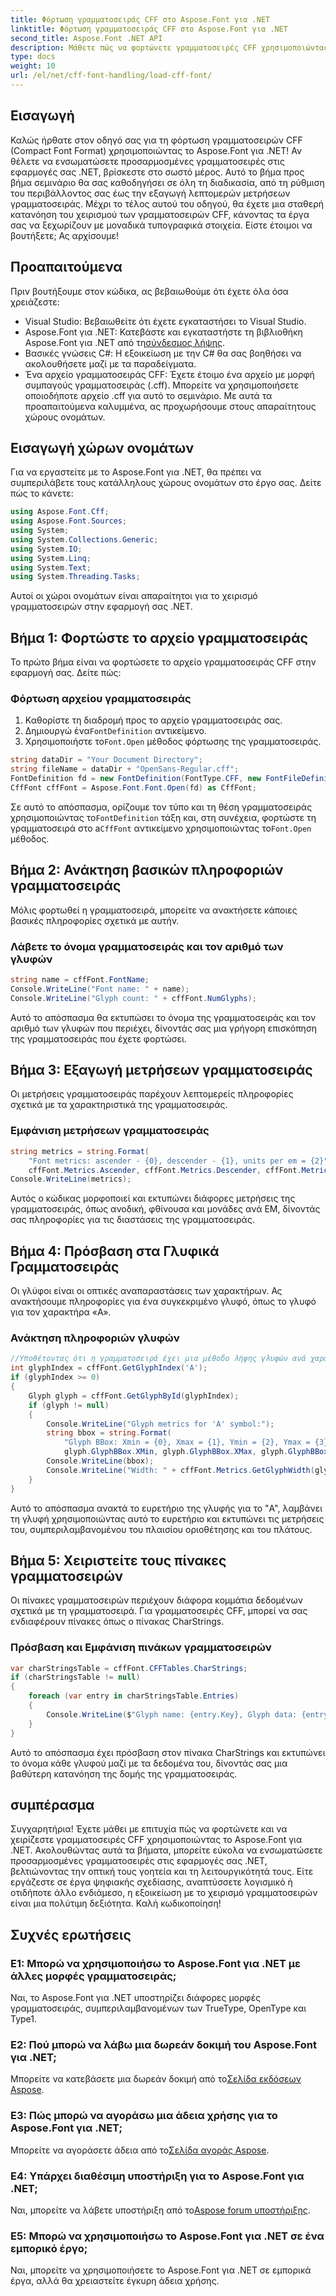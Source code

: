 ```yaml
---
title: Φόρτωση γραμματοσειράς CFF στο Aspose.Font για .NET
linktitle: Φόρτωση γραμματοσειράς CFF στο Aspose.Font για .NET
second_title: Aspose.Font .NET API
description: Μάθετε πώς να φορτώνετε γραμματοσειρές CFF χρησιμοποιώντας το Aspose.Font για .NET με αυτόν τον οδηγό. Ιδανικό για προγραμματιστές που θέλουν να βελτιώσουν τις εφαρμογές τους .NET με προσαρμοσμένες γραμματοσειρές.
type: docs
weight: 10
url: /el/net/cff-font-handling/load-cff-font/
---
```

## Εισαγωγή
Καλώς ήρθατε στον οδηγό σας για τη φόρτωση γραμματοσειρών CFF (Compact Font Format) χρησιμοποιώντας το Aspose.Font για .NET! Αν θέλετε να ενσωματώσετε προσαρμοσμένες γραμματοσειρές στις εφαρμογές σας .NET, βρίσκεστε στο σωστό μέρος. Αυτό το βήμα προς βήμα σεμινάριο θα σας καθοδηγήσει σε όλη τη διαδικασία, από τη ρύθμιση του περιβάλλοντος σας έως την εξαγωγή λεπτομερών μετρήσεων γραμματοσειράς. Μέχρι το τέλος αυτού του οδηγού, θα έχετε μια σταθερή κατανόηση του χειρισμού των γραμματοσειρών CFF, κάνοντας τα έργα σας να ξεχωρίζουν με μοναδικά τυπογραφικά στοιχεία. Είστε έτοιμοι να βουτήξετε; Ας αρχίσουμε!
## Προαπαιτούμενα
Πριν βουτήξουμε στον κώδικα, ας βεβαιωθούμε ότι έχετε όλα όσα χρειάζεστε:
- Visual Studio: Βεβαιωθείτε ότι έχετε εγκαταστήσει το Visual Studio.
- Aspose.Font για .NET: Κατεβάστε και εγκαταστήστε τη βιβλιοθήκη Aspose.Font για .NET από τη[σύνδεσμος λήψης](https://releases.aspose.com/font/net/).
- Βασικές γνώσεις C#: Η εξοικείωση με την C# θα σας βοηθήσει να ακολουθήσετε μαζί με τα παραδείγματα.
- Ένα αρχείο γραμματοσειράς CFF: Έχετε έτοιμο ένα αρχείο με μορφή συμπαγούς γραμματοσειράς (.cff). Μπορείτε να χρησιμοποιήσετε οποιοδήποτε αρχείο .cff για αυτό το σεμινάριο.
Με αυτά τα προαπαιτούμενα καλυμμένα, ας προχωρήσουμε στους απαραίτητους χώρους ονομάτων.
## Εισαγωγή χώρων ονομάτων
Για να εργαστείτε με το Aspose.Font για .NET, θα πρέπει να συμπεριλάβετε τους κατάλληλους χώρους ονομάτων στο έργο σας. Δείτε πώς το κάνετε:
```csharp
using Aspose.Font.Cff;
using Aspose.Font.Sources;
using System;
using System.Collections.Generic;
using System.IO;
using System.Linq;
using System.Text;
using System.Threading.Tasks;
```
Αυτοί οι χώροι ονομάτων είναι απαραίτητοι για το χειρισμό γραμματοσειρών στην εφαρμογή σας .NET.
## Βήμα 1: Φορτώστε το αρχείο γραμματοσειράς
Το πρώτο βήμα είναι να φορτώσετε το αρχείο γραμματοσειράς CFF στην εφαρμογή σας. Δείτε πώς:
### Φόρτωση αρχείου γραμματοσειράς
1. Καθορίστε τη διαδρομή προς το αρχείο γραμματοσειράς σας.
2.  Δημιουργώ ένα`FontDefinition` αντικείμενο.
3.  Χρησιμοποιήστε το`Font.Open` μέθοδος φόρτωσης της γραμματοσειράς.
```csharp
string dataDir = "Your Document Directory";
string fileName = dataDir + "OpenSans-Regular.cff";
FontDefinition fd = new FontDefinition(FontType.CFF, new FontFileDefinition("cff", new FileSystemStreamSource(fileName)));
CffFont cffFont = Aspose.Font.Font.Open(fd) as CffFont;
```
 Σε αυτό το απόσπασμα, ορίζουμε τον τύπο και τη θέση γραμματοσειράς χρησιμοποιώντας το`FontDefinition` τάξη και, στη συνέχεια, φορτώστε τη γραμματοσειρά στο a`CffFont` αντικείμενο χρησιμοποιώντας το`Font.Open` μέθοδος.
## Βήμα 2: Ανάκτηση βασικών πληροφοριών γραμματοσειράς
Μόλις φορτωθεί η γραμματοσειρά, μπορείτε να ανακτήσετε κάποιες βασικές πληροφορίες σχετικά με αυτήν.
### Λάβετε το όνομα γραμματοσειράς και τον αριθμό των γλυφών
```csharp
string name = cffFont.FontName;
Console.WriteLine("Font name: " + name);
Console.WriteLine("Glyph count: " + cffFont.NumGlyphs);
```
Αυτό το απόσπασμα θα εκτυπώσει το όνομα της γραμματοσειράς και τον αριθμό των γλυφών που περιέχει, δίνοντάς σας μια γρήγορη επισκόπηση της γραμματοσειράς που έχετε φορτώσει.
## Βήμα 3: Εξαγωγή μετρήσεων γραμματοσειράς
Οι μετρήσεις γραμματοσειράς παρέχουν λεπτομερείς πληροφορίες σχετικά με τα χαρακτηριστικά της γραμματοσειράς.
### Εμφάνιση μετρήσεων γραμματοσειράς
```csharp
string metrics = string.Format(
    "Font metrics: ascender - {0}, descender - {1}, units per em = {2}",
    cffFont.Metrics.Ascender, cffFont.Metrics.Descender, cffFont.Metrics.UnitsPerEM);
Console.WriteLine(metrics);
```
Αυτός ο κώδικας μορφοποιεί και εκτυπώνει διάφορες μετρήσεις της γραμματοσειράς, όπως ανοδική, φθίνουσα και μονάδες ανά EM, δίνοντάς σας πληροφορίες για τις διαστάσεις της γραμματοσειράς.
## Βήμα 4: Πρόσβαση στα Γλυφικά Γραμματοσειράς
Οι γλύφοι είναι οι οπτικές αναπαραστάσεις των χαρακτήρων. Ας ανακτήσουμε πληροφορίες για ένα συγκεκριμένο γλυφό, όπως το γλυφό για τον χαρακτήρα «A».
### Ανάκτηση πληροφοριών γλυφών
```csharp
//Υποθέτοντας ότι η γραμματοσειρά έχει μια μέθοδο λήψης γλυφών ανά χαρακτήρα ή ευρετήριο
int glyphIndex = cffFont.GetGlyphIndex('A');
if (glyphIndex >= 0)
{
    Glyph glyph = cffFont.GetGlyphById(glyphIndex);
    if (glyph != null)
    {
        Console.WriteLine("Glyph metrics for 'A' symbol:");
        string bbox = string.Format(
            "Glyph BBox: Xmin = {0}, Xmax = {1}, Ymin = {2}, Ymax = {3}",
            glyph.GlyphBBox.XMin, glyph.GlyphBBox.XMax, glyph.GlyphBBox.YMin, glyph.GlyphBBox.YMax);
        Console.WriteLine(bbox);
        Console.WriteLine("Width: " + cffFont.Metrics.GetGlyphWidth(glyphIndex));
    }
}
```
Αυτό το απόσπασμα ανακτά το ευρετήριο της γλυφής για το "A", λαμβάνει τη γλυφή χρησιμοποιώντας αυτό το ευρετήριο και εκτυπώνει τις μετρήσεις του, συμπεριλαμβανομένου του πλαισίου οριοθέτησης και του πλάτους.
## Βήμα 5: Χειριστείτε τους πίνακες γραμματοσειρών
Οι πίνακες γραμματοσειρών περιέχουν διάφορα κομμάτια δεδομένων σχετικά με τη γραμματοσειρά. Για γραμματοσειρές CFF, μπορεί να σας ενδιαφέρουν πίνακες όπως ο πίνακας CharStrings.
### Πρόσβαση και Εμφάνιση πινάκων γραμματοσειρών
```csharp
var charStringsTable = cffFont.CFFTables.CharStrings;
if (charStringsTable != null)
{
    foreach (var entry in charStringsTable.Entries)
    {
        Console.WriteLine($"Glyph name: {entry.Key}, Glyph data: {entry.Value}");
    }
}
```
Αυτό το απόσπασμα έχει πρόσβαση στον πίνακα CharStrings και εκτυπώνει το όνομα κάθε γλυφού μαζί με τα δεδομένα του, δίνοντάς σας μια βαθύτερη κατανόηση της δομής της γραμματοσειράς.
## συμπέρασμα
Συγχαρητήρια! Έχετε μάθει με επιτυχία πώς να φορτώνετε και να χειρίζεστε γραμματοσειρές CFF χρησιμοποιώντας το Aspose.Font για .NET. Ακολουθώντας αυτά τα βήματα, μπορείτε εύκολα να ενσωματώσετε προσαρμοσμένες γραμματοσειρές στις εφαρμογές σας .NET, βελτιώνοντας την οπτική τους γοητεία και τη λειτουργικότητά τους. Είτε εργάζεστε σε έργα ψηφιακής σχεδίασης, αναπτύσσετε λογισμικό ή οτιδήποτε άλλο ενδιάμεσο, η εξοικείωση με το χειρισμό γραμματοσειρών είναι μια πολύτιμη δεξιότητα. Καλή κωδικοποίηση!
## Συχνές ερωτήσεις
### Ε1: Μπορώ να χρησιμοποιήσω το Aspose.Font για .NET με άλλες μορφές γραμματοσειράς;
Ναι, το Aspose.Font για .NET υποστηρίζει διάφορες μορφές γραμματοσειράς, συμπεριλαμβανομένων των TrueType, OpenType και Type1.
### Ε2: Πού μπορώ να λάβω μια δωρεάν δοκιμή του Aspose.Font για .NET;
 Μπορείτε να κατεβάσετε μια δωρεάν δοκιμή από το[Σελίδα εκδόσεων Aspose](https://releases.aspose.com/).
### Ε3: Πώς μπορώ να αγοράσω μια άδεια χρήσης για το Aspose.Font για .NET;
 Μπορείτε να αγοράσετε άδεια από το[Σελίδα αγοράς Aspose](https://purchase.aspose.com/buy).
### Ε4: Υπάρχει διαθέσιμη υποστήριξη για το Aspose.Font για .NET;
 Ναι, μπορείτε να λάβετε υποστήριξη από το[Aspose forum υποστήριξης](https://forum.aspose.com/c/font/41).
### Ε5: Μπορώ να χρησιμοποιήσω το Aspose.Font για .NET σε ένα εμπορικό έργο;
Ναι, μπορείτε να χρησιμοποιήσετε το Aspose.Font για .NET σε εμπορικά έργα, αλλά θα χρειαστείτε έγκυρη άδεια χρήσης.
